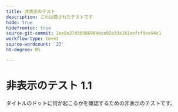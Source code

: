 ```yaml
---
title: 非表示のテスト
description: これは隠されたテストです
hide: true
hidefromtoc: true
source-git-commit: 2ee8e27d36986904dce92a33a161aefcf9ce94c1
workflow-type: tm+mt
source-wordcount: '23'
ht-degree: 0%

---
```


# 非表示のテスト 1.1

タイトルのドットに何が起こるかを確認するための非表示のテストです。

